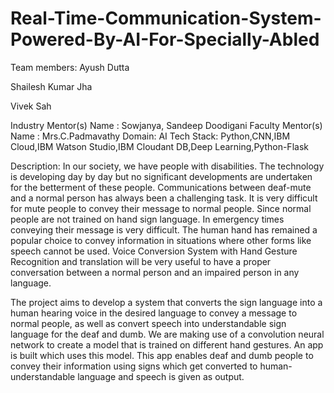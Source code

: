 # Real-Time-Communication-System-Powered-By-AI-For-Specially-Abled

Team members:
Ayush Dutta

Shailesh Kumar Jha

Vivek Sah 


Industry Mentor(s) Name	:	Sowjanya, Sandeep Doodigani
Faculty Mentor(s) Name	:	Mrs.C.Padmavathy
Domain: AI
Tech Stack:
Python,CNN,IBM Cloud,IBM Watson Studio,IBM Cloudant DB,Deep Learning,Python-Flask

Description:
In our society, we have people with disabilities. The technology is developing day by day but no significant developments are undertaken for the betterment of these people. Communications between deaf-mute and a normal person has always been a challenging task. It is very difficult for mute people to convey their message to normal people. Since normal people are not trained on hand sign language. In emergency times conveying their message is very difficult. The human hand has remained a popular choice to convey information in situations where other forms like speech cannot be used. Voice Conversion System with Hand Gesture Recognition and translation will be very useful to have a proper conversation between a normal person and an impaired person in any language.

The project aims to develop a system that converts the sign language into a human hearing voice in the desired language to convey a message to normal people, as well as convert speech into understandable sign language for the deaf and dumb. We are making use of a convolution neural network to create a model that is trained on different hand gestures. An app is built which uses this model. This app enables deaf and dumb people to convey their information using signs which get converted to human-understandable language and speech is given as output.
